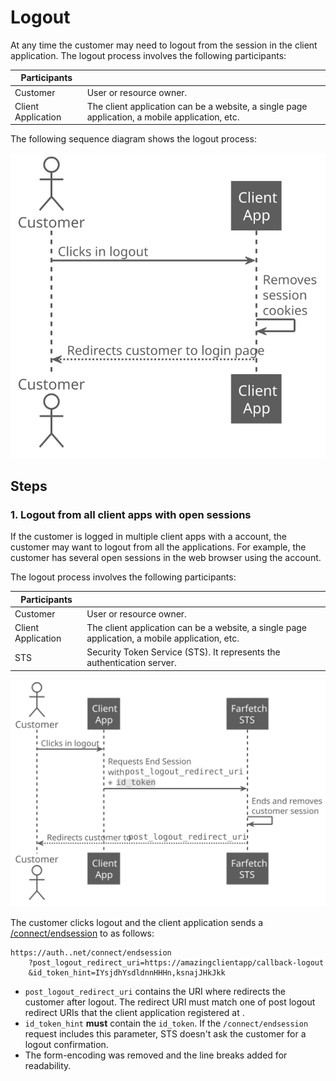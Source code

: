 <!--title:start-->
# Logout
<!--title:end-->
<!--shortdesc:start-->

At any time the customer may need to logout from the session in the client application. The logout process involves the following participants:
<!--shortdesc:end-->
<!--desc:start-->

| Participants |  |
|----- |----------------- |
| Customer | User or resource owner.  |
| Client Application | The client application can be a website, a single page application, a mobile application, etc. |

The following sequence diagram shows the logout process:

![](../images/logout.svg)
<!--overview:end-->

<!--steps:start-->
## Steps

### 1. Logout from all client apps with open sessions

If the customer is logged in multiple client apps with a  account, the customer may want to logout from all the applications. For example, the customer has several open sessions in the web browser using the  account.

The logout process involves the following participants:

| Participants |  |
|----- |----------------- |
| Customer | User or resource owner.  |
| Client Application | The client application can be a website, a single page application, a mobile application, etc. |
|  STS | Security Token Service (STS). It represents the authentication server. |

![](../images/logout-single-sign-out.svg)

The customer clicks logout and the client application sends a [/connect/endsession](../authentication-api/end-session.md) to  as follows:

```http
https://auth..net/connect/endsession
    ?post_logout_redirect_uri=https://amazingclientapp/callback-logout
    &id_token_hint=IYsjdhYsdldnnHHHn,ksnajJHkJkk
```

* `post_logout_redirect_uri`  contains the URI where  redirects the customer after logout. The redirect URI must match one of post logout redirect URIs that the client application registered at .
* `id_token_hint`  **must** contain the `id_token`. If the `/connect/endsession` request includes this parameter,  STS doesn't ask the customer for a logout confirmation.
* The form-encoding was removed and the line breaks added for readability. 
<!--desc:end-->


